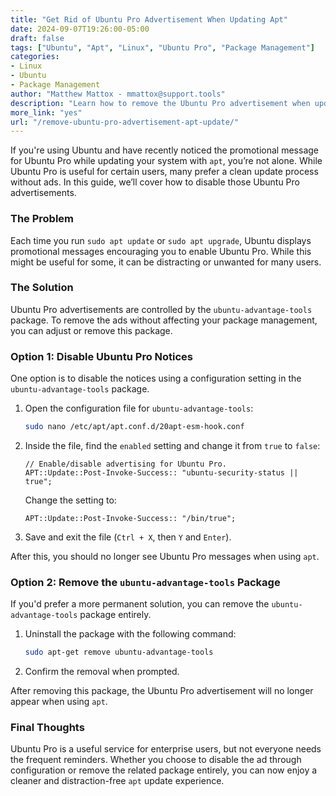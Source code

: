 ```yaml
---
title: "Get Rid of Ubuntu Pro Advertisement When Updating Apt"  
date: 2024-09-07T19:26:00-05:00  
draft: false  
tags: ["Ubuntu", "Apt", "Linux", "Ubuntu Pro", "Package Management"]  
categories:  
- Linux  
- Ubuntu  
- Package Management  
author: "Matthew Mattox - mmattox@support.tools"  
description: "Learn how to remove the Ubuntu Pro advertisement when updating your system using apt."  
more_link: "yes"  
url: "/remove-ubuntu-pro-advertisement-apt-update/"  
---
```


If you're using Ubuntu and have recently noticed the promotional message for Ubuntu Pro while updating your system with `apt`, you’re not alone. While Ubuntu Pro is useful for certain users, many prefer a clean update process without ads. In this guide, we’ll cover how to disable those Ubuntu Pro advertisements.

<!--more-->

### The Problem

Each time you run `sudo apt update` or `sudo apt upgrade`, Ubuntu displays promotional messages encouraging you to enable Ubuntu Pro. While this might be useful for some, it can be distracting or unwanted for many users.

### The Solution

Ubuntu Pro advertisements are controlled by the `ubuntu-advantage-tools` package. To remove the ads without affecting your package management, you can adjust or remove this package.

### Option 1: Disable Ubuntu Pro Notices

One option is to disable the notices using a configuration setting in the `ubuntu-advantage-tools` package.

1. Open the configuration file for `ubuntu-advantage-tools`:

    ```bash
    sudo nano /etc/apt/apt.conf.d/20apt-esm-hook.conf
    ```

2. Inside the file, find the `enabled` setting and change it from `true` to `false`:

    ```plaintext
    // Enable/disable advertising for Ubuntu Pro.
    APT::Update::Post-Invoke-Success:: "ubuntu-security-status || true";
    ```

    Change the setting to:

    ```plaintext
    APT::Update::Post-Invoke-Success:: "/bin/true";
    ```

3. Save and exit the file (`Ctrl + X`, then `Y` and `Enter`).

After this, you should no longer see Ubuntu Pro messages when using `apt`.

### Option 2: Remove the `ubuntu-advantage-tools` Package

If you'd prefer a more permanent solution, you can remove the `ubuntu-advantage-tools` package entirely.

1. Uninstall the package with the following command:

    ```bash
    sudo apt-get remove ubuntu-advantage-tools
    ```

2. Confirm the removal when prompted.

After removing this package, the Ubuntu Pro advertisement will no longer appear when using `apt`.

### Final Thoughts

Ubuntu Pro is a useful service for enterprise users, but not everyone needs the frequent reminders. Whether you choose to disable the ad through configuration or remove the related package entirely, you can now enjoy a cleaner and distraction-free `apt` update experience.
